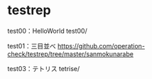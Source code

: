 # testrep
test00：HelloWorld
test00/

test01：三目並べ
https://github.com/operation-check/testrep/tree/master/sanmokunarabe

test03：テトリス
tetrise/
